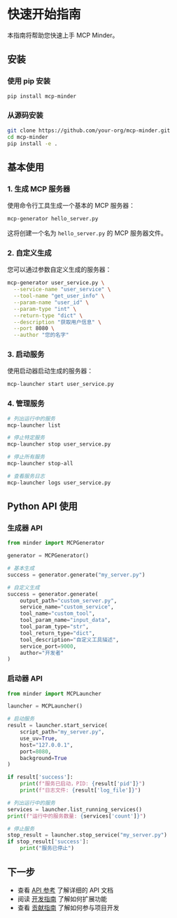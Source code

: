 # 快速开始指南

本指南将帮助您快速上手 MCP Minder。

## 安装

### 使用 pip 安装

```bash
pip install mcp-minder
```

### 从源码安装

```bash
git clone https://github.com/your-org/mcp-minder.git
cd mcp-minder
pip install -e .
```

## 基本使用

### 1. 生成 MCP 服务器

使用命令行工具生成一个基本的 MCP 服务器：

```bash
mcp-generator hello_server.py
```

这将创建一个名为 `hello_server.py` 的 MCP 服务器文件。

### 2. 自定义生成

您可以通过参数自定义生成的服务器：

```bash
mcp-generator user_service.py \
  --service-name "user_service" \
  --tool-name "get_user_info" \
  --param-name "user_id" \
  --param-type "int" \
  --return-type "dict" \
  --description "获取用户信息" \
  --port 8080 \
  --author "您的名字"
```

### 3. 启动服务

使用启动器启动生成的服务器：

```bash
mcp-launcher start user_service.py
```

### 4. 管理服务

```bash
# 列出运行中的服务
mcp-launcher list

# 停止特定服务
mcp-launcher stop user_service.py

# 停止所有服务
mcp-launcher stop-all

# 查看服务日志
mcp-launcher logs user_service.py
```

## Python API 使用

### 生成器 API

```python
from minder import MCPGenerator

generator = MCPGenerator()

# 基本生成
success = generator.generate("my_server.py")

# 自定义生成
success = generator.generate(
    output_path="custom_server.py",
    service_name="custom_service",
    tool_name="custom_tool",
    tool_param_name="input_data",
    tool_param_type="str",
    tool_return_type="dict",
    tool_description="自定义工具描述",
    service_port=9000,
    author="开发者"
)
```

### 启动器 API

```python
from minder import MCPLauncher

launcher = MCPLauncher()

# 启动服务
result = launcher.start_service(
    script_path="my_server.py",
    use_uv=True,
    host="127.0.0.1",
    port=8080,
    background=True
)

if result['success']:
    print(f"服务已启动，PID: {result['pid']}")
    print(f"日志文件: {result['log_file']}")

# 列出运行中的服务
services = launcher.list_running_services()
print(f"运行中的服务数量: {services['count']}")

# 停止服务
stop_result = launcher.stop_service("my_server.py")
if stop_result['success']:
    print("服务已停止")
```

## 下一步

- 查看 [API 参考](api.md) 了解详细的 API 文档
- 阅读 [开发指南](development.md) 了解如何扩展功能
- 查看 [贡献指南](contributing.md) 了解如何参与项目开发
